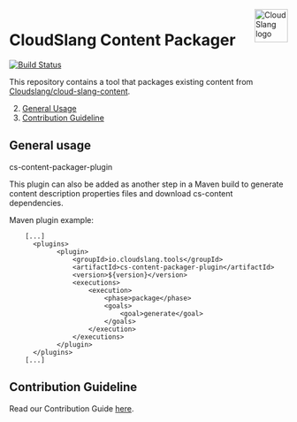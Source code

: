 <a href="http://cloudslang.io/">
    <img src="https://camo.githubusercontent.com/ece898cfb3a9cc55353e7ab5d9014cc314af0234/687474703a2f2f692e696d6775722e636f6d2f696849353630562e706e67" alt="CloudSlang logo" title="CloudSlang" align="right" height="60"/>
</a>

CloudSlang Content Packager
============================

[![Build Status](https://travis-ci.org/CloudSlang/cs-content-packager.svg?branch=master)](https://travis-ci.org/CloudSlang/cs-content-packager)


This repository contains a tool that packages existing content from [Cloudslang/cloud-slang-content](https://github.com/CloudSlang/cloud-slang-content).

2. [General Usage](#general-usage)
3. [Contribution Guideline](#contribution-guideline)

<a name="general-usage"/>

## General usage

cs-content-packager-plugin 

This plugin can also be added as another step in a Maven build to generate content description properties files and 
download cs-content dependencies.

Maven plugin example:

```
    [...]
      <plugins>
            <plugin>
                <groupId>io.cloudslang.tools</groupId>
                <artifactId>cs-content-packager-plugin</artifactId>
                <version>${version}</version>
                <executions>
                    <execution>
                        <phase>package</phase>
                        <goals>
                            <goal>generate</goal>
                        </goals>
                    </execution>
                </executions>
            </plugin>
      </plugins>
    [...]
``` 
   
<a name="contribution-guideline"/>                                       
                                       
## Contribution Guideline
                                       
Read our Contribution Guide [here](CONTRIBUTING.md).                                       
                              